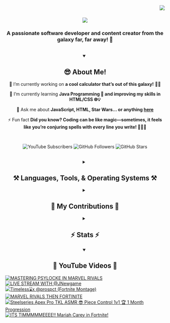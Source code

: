 <!-- Visitor Count -->
<img align="right" src="https://visitor-badge.laobi.icu/badge?page_id=VexlsGG.VexlsGG" />

<!-- Typing Text -->
<h1 align="center">
    <img src="https://readme-typing-svg.demolab.com/?font=Fira+Code&size=35&center=true&vCenter=true&width=500&height=70&duration=5000&lines=Hello+Fellow+Human!+👋;+I'm+VexlsGG!;" />
</h1>

<!-- Top Quick About Me -->
<h3 align="center">A passionate software developer and content creator from the galaxy far, far away! 🌌</h3>

<br/>

<!-- About Me Full -->
<details open>
    <summary align="center"><h2>😎 About Me!</h2></summary>
<div align="center">
 
 🔭 I’m currently working on **a cool calculator that’s out of this galaxy!** 🧮✨

 🌱 I’m currently learning **Java Programming 🤖 and improving my skills in HTML/CSS 🌐💡**

 💬 Ask me about **JavaScript, HTML, Star Wars... or anything [here](https://github.com/VexlsGG/VexlsGG/issues)**

 ⚡ Fun fact **Did you know? Coding can be like magic—sometimes, it feels like you’re conjuring spells with every line you write! 🧙‍♂️✨**

</div>
</details>

<br/>

<!-- Active Statistics (subs, follows, etc) -->
<p align="center">
  <a href="https://www.youtube.com/@VexlsGG" style="text-decoration: none;">
    <img alt="YouTube Subscribers" title="Subscribe to my YouTube channel" src="https://custom-icon-badges.demolab.com/youtube/channel/subscribers/UCASXY-WnRn7_tFLd9rprB8g?color=%23E05D44&label=SUBSCRIBE&logo=video&logoColor=white&style=for-the-badge&labelColor=CE4630"/>
  </a>
  <a href="https://github.com/VexlsGG" style="text-decoration: none;">
    <img alt="GitHub Followers" title="Follow me on GitHub" src="https://custom-icon-badges.demolab.com/github/followers/VexlsGG?color=236ad3&labelColor=1155ba&style=for-the-badge&logo=person-add&label=Follow&logoColor=white"/>
  </a>
  <a href="https://github.com/VexlsGG" style="text-decoration: none;">
    <img alt="GitHub Stars" title="Total stars on GitHub" src="https://custom-icon-badges.demolab.com/github/stars/VexlsGG?color=55960c&style=for-the-badge&labelColor=488207&logo=star"/>
  </a>
</p>

<br/>

<!-- Languages and Tools I use -->
<details>
    <summary align="center"><h2 align="center">⚒️ Languages, Tools, & Operating Systems ⚒️</h2></summary>
<br/>
<div align="center">
    <h2><bold><i>Languages</i></bold></h2>
    <img src="https://skillicons.dev/icons?i=javascript,html,css,vue,electron,react,python,nodejs,npm"></img>
    <h2><bold><i>Tools</i></bold></h2>
    <img src="https://skillicons.dev/icons?i=figma,vscode,github,ps,ae,pr,blender,replit,unreal,gmail,notion"></img>
    <h2><bold><i>Operating Systems</i></bold></h2>
    <img src="https://skillicons.dev/icons?i=windows,apple"></img>

</div>

<br/>
</details>

<!-- Contributions -->
<details>
    <summary align="center"><h2>🐍 My Contributions 🐍</h2></summary>
<br>
<div align="center">
  <img alt="snake eating my contributions" src="https://github.com/vexlsgg/vexlsgg/blob/output/github-snake-dark.svg" />
</div>

<br/>
</details>

<!-- Stats -->
<details>
    <summary align="center"><h2>⚡ Stats ⚡</h2></summary>
<br>
<div align="center">
  <img width="390" src="https://github-readme-streak-stats.herokuapp.com/?user=VexlsGG&theme=radical&border_radius=10" alt="streak stats"/>
  <img width="390" src="https://github-readme-stats.vercel.app/api?username=VexlsGG&show_icons=true&theme=radical&border_radius=10" alt="readme stats" />
  <br/>
  <img width="325" align="center" src="https://github-readme-stats.vercel.app/api/top-langs/?username=VexlsGG&layout=compact&theme=radical&border_radius=10" alt="top langs" />
</div>
</details>

<!-- YouTube -->
<details open>
    <summary align="center"><h2>🎥 YouTube Videos 🎥</h2></summary>
    
<!-- BEGIN YOUTUBE-CARDS -->
[![MASTERING PSYLOCKE IN MARVEL RIVALS](https://ytcards.demolab.com/?id=kns6gCCBr5o&title=MASTERING+PSYLOCKE+IN+MARVEL+RIVALS&lang=en&timestamp=1739363965&background_color=%230d1117&title_color=%23ffffff&stats_color=%23dedede&max_title_lines=1&width=250&border_radius=5 "MASTERING PSYLOCKE IN MARVEL RIVALS")](https://www.youtube.com/watch?v=kns6gCCBr5o)
[![LIVE STREAM WITH @JNewgame](https://ytcards.demolab.com/?id=bHyWdKn645E&title=LIVE+STREAM+WITH+%40JNewgame&lang=en&timestamp=1738500581&background_color=%230d1117&title_color=%23ffffff&stats_color=%23dedede&max_title_lines=1&width=250&border_radius=5 "LIVE STREAM WITH @JNewgame")](https://www.youtube.com/watch?v=bHyWdKn645E)
[![Timeless⌛x @prospct (Fortnite Montage)](https://ytcards.demolab.com/?id=A4xZErHiHig&title=Timeless%E2%8C%9Bx+%40prospct+%28Fortnite+Montage%29&lang=en&timestamp=1737753017&background_color=%230d1117&title_color=%23ffffff&stats_color=%23dedede&max_title_lines=1&width=250&border_radius=5 "Timeless⌛x @prospct (Fortnite Montage)")](https://www.youtube.com/watch?v=A4xZErHiHig)
[![MARVEL RIVALS THEN FORTINITE](https://ytcards.demolab.com/?id=y9NHqgiL59s&title=MARVEL+RIVALS+THEN+FORTINITE&lang=en&timestamp=1737372511&background_color=%230d1117&title_color=%23ffffff&stats_color=%23dedede&max_title_lines=1&width=250&border_radius=5 "MARVEL RIVALS THEN FORTINITE")](https://www.youtube.com/watch?v=y9NHqgiL59s)
[![Steelseries Apex Pro TKL ASMR 😎 Piece Control 1v1 🏆 1 Month Progression](https://ytcards.demolab.com/?id=L76-uAVjMx0&title=Steelseries+Apex+Pro+TKL+ASMR+%F0%9F%98%8E+Piece+Control+1v1+%F0%9F%8F%86+1+Month+Progression&lang=en&timestamp=1735846472&background_color=%230d1117&title_color=%23ffffff&stats_color=%23dedede&max_title_lines=1&width=250&border_radius=5 "Steelseries Apex Pro TKL ASMR 😎 Piece Control 1v1 🏆 1 Month Progression")](https://www.youtube.com/watch?v=L76-uAVjMx0)
[![ITS TIMMMMMEEEE!! Mariah Carey in Fortnite!](https://ytcards.demolab.com/?id=wnfkuadZd_4&title=ITS+TIMMMMMEEEE%21%21+Mariah+Carey+in+Fortnite%21&lang=en&timestamp=1734726699&background_color=%230d1117&title_color=%23ffffff&stats_color=%23dedede&max_title_lines=1&width=250&border_radius=5 "ITS TIMMMMMEEEE!! Mariah Carey in Fortnite!")](https://www.youtube.com/watch?v=wnfkuadZd_4)
<!-- END YOUTUBE-CARDS -->
</details>
